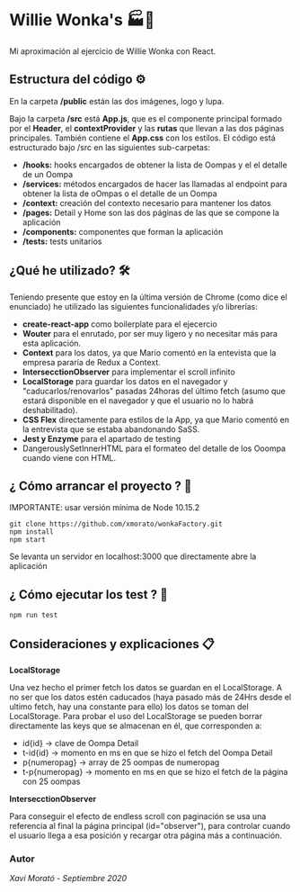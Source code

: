 # Willie Wonka's 🏭🍫

Mi aproximación al ejercicio de Willie Wonka con React.

## Estructura del código ⚙️
En la carpeta **/public** están las dos imágenes, logo y lupa.

Bajo la carpeta **/src** está **App.js**, que es el componente principal formado por el **Header**, el **contextProvider** y las **rutas** que llevan a las dos páginas principales. También contiene el **App.css** con los estilos. El código está estructurado bajo /src en las siguientes sub-carpetas:

- **/hooks:** hooks encargados de obtener la lista de Oompas y el el detalle de un Oompa
- **/services:** métodos encargados de hacer las llamadas al endpoint para obtener la lista de oOmpas o el detalle de un Oompa  
- **/context:** creación del contexto necesario para mantener los datos
- **/pages:** Detail y Home son las dos páginas de las que se compone la aplicación
- **/components:** componentes que forman la aplicación
- **/tests:** tests unitarios

## ¿Qué he utilizado?  🛠️
Teniendo presente que estoy en la última versión de Chrome (como dice el enunciado) he utilizado las siguientes funcionalidades y/o librerías:

- **create-react-app** como boilerplate para el ejecercio
- **Wouter** para el enrutado, por ser muy ligero y no necesitar más para esta aplicación.
- **Context** para los datos, ya que Mario comentó en la entevista que la empresa pararía de Redux a Context.
- **IntersecctionObserver** para implementar el scroll infinito
- **LocalStorage** para guardar los datos en el navegador y "caducarlos/renovarlos" pasadas 24horas del último fetch (asumo que estará disponible en el navegador y que el usuario no lo habrá deshabilitado).
- **CSS Flex** directamente para estilos de la App, ya que Mario comentó en la entrevista que se estaba abandonando SaSS.
- **Jest y Enzyme** para el apartado de testing
- DangerouslySetInnerHTML para el formateo del detalle de los Ooompa cuando viene con HTML.


## ¿ Cómo arrancar el proyecto ? 🚀

IMPORTANTE: usar versión mínima de Node 10.15.2
```
git clone https://github.com/xmorato/wonkaFactory.git
npm install
npm start
```
Se levanta un servidor en localhost:3000 que directamente abre la aplicación


## ¿ Cómo ejecutar los test ? 🔩

```
npm run test
```

## Consideraciones y explicaciones 📋

**LocalStorage**

Una vez hecho el primer fetch los datos se guardan en el LocalStorage. A no ser que los datos estén caducados (haya pasado más de 24Hrs desde el ultimo fetch, hay una constante para ello) los datos se toman del LocalStorage. Para probar el uso del LocalStorage se pueden borrar directamente las keys que se almacenan en él, que corresponden a:
- id{id} -> clave de Oompa Detail
- t-id{id} -> momento en ms en que se hizo el fetch del Oompa Detail
- p{numeropag} -> array de 25 oompas de numeropag
- t-p{numeropag} ->  momento en ms en que se hizo el fetch de la página con 25 oompas

**IntersecctionObserver**

Para conseguir el efecto de endless scroll con paginación se usa una referencia al final la página principal (id="observer"), para controlar cuando el usuario llega a esa posición y recargar otra página más a continuación.


### Autor

_Xavi Morató - Septiembre 2020_
